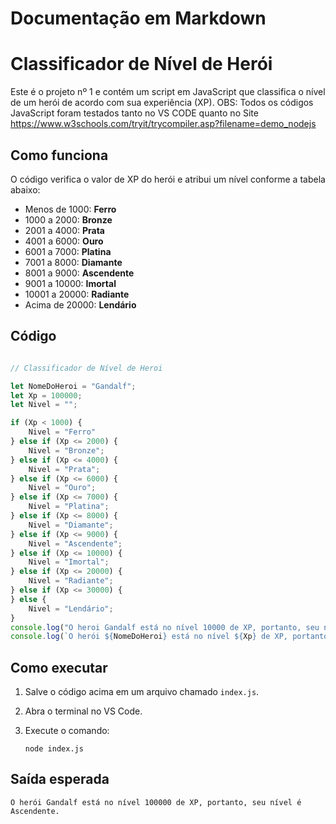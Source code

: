 # Documentação em Markdown

# Classificador de Nível de Herói
Este é o projeto nº 1 e contém um script em JavaScript que classifica o nível de um herói de acordo com sua experiência (XP).
OBS: Todos os códigos JavaScript foram testados tanto no VS CODE quanto no Site https://www.w3schools.com/tryit/trycompiler.asp?filename=demo_nodejs

## Como funciona
O código verifica o valor de XP do herói e atribui um nível conforme a tabela abaixo:

- Menos de 1000: **Ferro**
- 1000 a 2000: **Bronze**
- 2001 a 4000: **Prata**
- 4001 a 6000: **Ouro**
- 6001 a 7000: **Platina**
- 7001 a 8000: **Diamante**
- 8001 a 9000: **Ascendente**
- 9001 a 10000: **Imortal**
- 10001 a 20000: **Radiante**
- Acima de 20000: **Lendário**

## Código
```javascript

// Classificador de Nível de Heroi

let NomeDoHeroi = "Gandalf";
let Xp = 100000;
let Nivel = "";

if (Xp < 1000) {
    Nivel = "Ferro" 
} else if (Xp <= 2000) {
    Nivel = "Bronze"; 
} else if (Xp <= 4000) {
    Nivel = "Prata"; 
} else if (Xp <= 6000) {
    Nivel = "Ouro";
} else if (Xp <= 7000) {
    Nivel = "Platina";
} else if (Xp <= 8000) {
    Nivel = "Diamante";
} else if (Xp <= 9000) {
    Nivel = "Ascendente";
} else if (Xp <= 10000) {
    Nivel = "Imortal";
} else if (Xp <= 20000) {
    Nivel = "Radiante"; 
} else if (Xp <= 30000) {
} else {
    Nivel = "Lendário";
}
console.log("O heroi Gandalf está no nível 10000 de XP, portanto, seu nível é Ascendente.");
console.log(`O herói ${NomeDoHeroi} está no nível ${Xp} de XP, portanto, seu nível é ${Nível}.`);
```

## Como executar

1. Salve o código acima em um arquivo chamado `index.js`.
2. Abra o terminal no VS Code.
3. Execute o comando:

   ```
   node index.js
   ```

## Saída esperada

```
O herói Gandalf está no nível 100000 de XP, portanto, seu nível é Ascendente.
```
